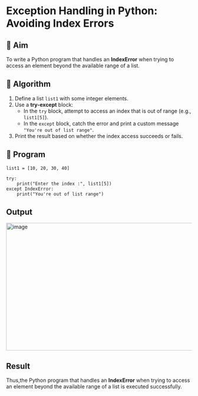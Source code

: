 # Exception Handling in Python: Avoiding Index Errors

## 🎯 Aim
To write a Python program that handles an **IndexError** when trying to access an element beyond the available range of a list.

## 🧠 Algorithm
1. Define a list `list1` with some integer elements.
2. Use a **try-except** block:
   - In the `try` block, attempt to access an index that is out of range (e.g., `list1[5]`).
   - In the `except` block, catch the error and print a custom message `"You're out of list range"`.
3. Print the result based on whether the index access succeeds or fails.

## 🧾 Program
```
list1 = [10, 20, 30, 40]

try:
    print("Enter the index :", list1[5])
except IndexError:
    print("You're out of list range")
```

## Output
<img width="1680" height="346" alt="image" src="https://github.com/user-attachments/assets/a04b4709-f148-459e-a967-5cac592f72ac" />


## Result
Thus,the Python program that handles an **IndexError** when trying to access an element beyond the available range of a list is executed successfully.
